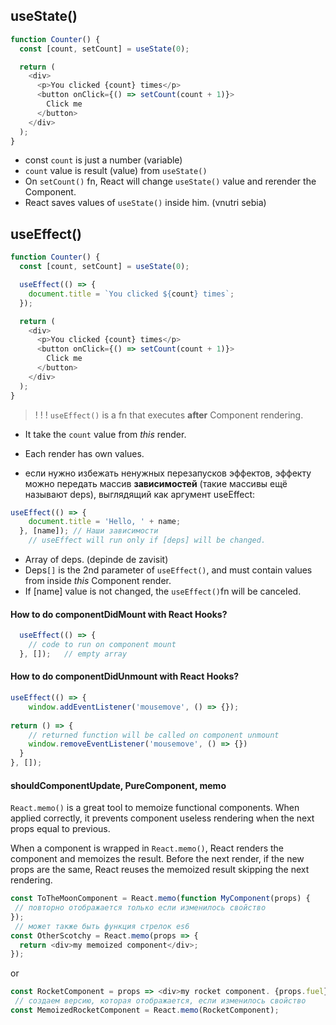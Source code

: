
## useState() 
```js
function Counter() {
  const [count, setCount] = useState(0);

  return (
    <div>
      <p>You clicked {count} times</p>
      <button onClick={() => setCount(count + 1)}>
        Click me
      </button>
    </div>
  );
}
```
- const `count` is just a number (variable)
- `count` value is result (value) from `useState()`
- On `setCount()` fn, React will change `useState()` value and rerender the Component.
- React saves values of `useState()` inside him. (vnutri sebia) 


## useEffect()
```js
function Counter() {
  const [count, setCount] = useState(0);

  useEffect(() => {
    document.title = `You clicked ${count} times`;
  });

  return (
    <div>
      <p>You clicked {count} times</p>
      <button onClick={() => setCount(count + 1)}>
        Click me
      </button>
    </div>
  );
}
```
> ! ! ! 
  `useEffect()` is a fn that executes **after** Component rendering.
- It take the `count` value from *this* render.
- Each render has own values.

- если нужно избежать ненужных перезапусков эффектов, эффекту можно передать массив **зависимостей** 
    (такие массивы ещё называют deps), выглядящий как аргумент useEffect:
```js
useEffect(() => {
    document.title = 'Hello, ' + name;
  }, [name]); // Наши зависимости
    // useEffect will run only if [deps] will be changed.
```   
- Array of deps. (depinde de zavisit)
- Deps`[]` is the 2nd parameter of `useEffect()`, and must contain values from inside *this* Component render.
- If [name] value is not changed, the `useEffect()`fn will be canceled. 

#### How to do componentDidMount with React Hooks?
```js
  useEffect(() => {
    // code to run on component mount
  }, []);   // empty array
```

#### How to do componentDidUnmount with React Hooks?
```js
useEffect(() => {
    window.addEventListener('mousemove', () => {});
    
return () => {
    // returned function will be called on component unmount 
    window.removeEventListener('mousemove', () => {})
  }
}, []);
```

#### shouldComponentUpdate, PureComponent, memo
`React.memo()` is a great tool to memoize functional components. When applied correctly,
 it prevents component useless rendering when the next props equal to previous.

When a component is wrapped in `React.memo()`, React renders the component and memoizes the result.
 Before the next render, if the new props are the same, 
 React reuses the memoized result skipping the next rendering.
```js
const ToTheMoonComponent = React.memo(function MyComponent(props) {
 // повторно отображается только если изменилось свойство
});
 // может также быть функция стрелок es6
const OtherScotchy = React.memo(props => {
  return <div>my memoized component</div>;
});
```
or
```js
const RocketComponent = props => <div>my rocket component. {props.fuel}!</div>;
 // создаем версию, которая отображается, если изменилось свойство
const MemoizedRocketComponent = React.memo(RocketComponent);
```

